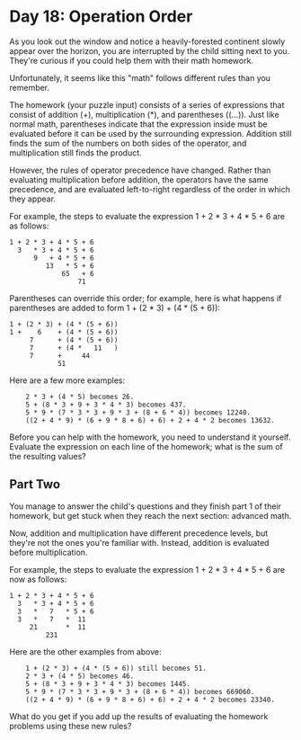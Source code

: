 # Day 18: Operation Order

As you look out the window and notice a heavily-forested continent slowly appear over the horizon, you are interrupted by the child sitting next to you. They're curious if you could help them with their math homework.

Unfortunately, it seems like this "math" follows different rules than you remember.

The homework (your puzzle input) consists of a series of expressions that consist of addition (+), multiplication (*), and parentheses ((...)). Just like normal math, parentheses indicate that the expression inside must be evaluated before it can be used by the surrounding expression. Addition still finds the sum of the numbers on both sides of the operator, and multiplication still finds the product.

However, the rules of operator precedence have changed. Rather than evaluating multiplication before addition, the operators have the same precedence, and are evaluated left-to-right regardless of the order in which they appear.

For example, the steps to evaluate the expression 1 + 2 * 3 + 4 * 5 + 6 are as follows:

```
1 + 2 * 3 + 4 * 5 + 6
  3   * 3 + 4 * 5 + 6
      9   + 4 * 5 + 6
         13   * 5 + 6
             65   + 6
                 71
```

Parentheses can override this order; for example, here is what happens if parentheses are added to form 1 + (2 * 3) + (4 * (5 + 6)):

```
1 + (2 * 3) + (4 * (5 + 6))
1 +    6    + (4 * (5 + 6))
     7      + (4 * (5 + 6))
     7      + (4 *   11   )
     7      +     44
            51
```

Here are a few more examples:

```
    2 * 3 + (4 * 5) becomes 26.
    5 + (8 * 3 + 9 + 3 * 4 * 3) becomes 437.
    5 * 9 * (7 * 3 * 3 + 9 * 3 + (8 + 6 * 4)) becomes 12240.
    ((2 + 4 * 9) * (6 + 9 * 8 + 6) + 6) + 2 + 4 * 2 becomes 13632.
```

Before you can help with the homework, you need to understand it yourself. Evaluate the expression on each line of the homework; what is the sum of the resulting values?

## Part Two

You manage to answer the child's questions and they finish part 1 of their homework, but get stuck when they reach the next section: advanced math.

Now, addition and multiplication have different precedence levels, but they're not the ones you're familiar with. Instead, addition is evaluated before multiplication.

For example, the steps to evaluate the expression 1 + 2 * 3 + 4 * 5 + 6 are now as follows:

```
1 + 2 * 3 + 4 * 5 + 6
  3   * 3 + 4 * 5 + 6
  3   *   7   * 5 + 6
  3   *   7   *  11
     21       *  11
         231
```

Here are the other examples from above:

```
    1 + (2 * 3) + (4 * (5 + 6)) still becomes 51.
    2 * 3 + (4 * 5) becomes 46.
    5 + (8 * 3 + 9 + 3 * 4 * 3) becomes 1445.
    5 * 9 * (7 * 3 * 3 + 9 * 3 + (8 + 6 * 4)) becomes 669060.
    ((2 + 4 * 9) * (6 + 9 * 8 + 6) + 6) + 2 + 4 * 2 becomes 23340.
```

What do you get if you add up the results of evaluating the homework problems using these new rules?
